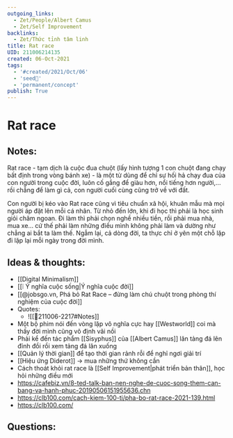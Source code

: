 ```yaml
---
outgoing_links:
  - Zet/People/Albert Camus
  - Zet/Self Improvement
backlinks:
  - Zet/Thức tỉnh tâm linh
title: Rat race
UID: 211006214135
created: 06-Oct-2021
tags:
  - '#created/2021/Oct/06'
  - 'seed🥜'
  - 'permanent/concept'
publish: True
---
```

# Rat race

## Notes:
Rat race - tạm dịch là cuộc đua chuột (lấy hình tượng 1 con chuột đang chạy bất định trong vòng bánh xe) - là một từ dùng để chỉ sự hối hả chạy đua của con người trong cuộc đời, luôn cố gắng để giàu hơn, nổi tiếng hơn người,... rồi chẳng để làm gì cả, con người cuối cùng cũng trở về với đất.

Con người bị kéo vào Rat race cũng vì tiêu chuẩn xã hội, khuân mẫu mà mọi người áp đặt lên mỗi cá nhân. Từ nhỏ đến lớn, khi đi học thì phải là học sinh giỏi chăm ngoan. Đi làm thì phải chọn nghề nhiều tiền, rồi phải mua nhà, mua xe... cứ thế phải làm những điều mình không phải làm và dường như chẳng ai bắt ta làm thế. Ngẫm lại, cả dòng đời, ta thực chỉ ở yên một chỗ lặp đi lặp lại mỗi ngày trong đời mình.


## Ideas & thoughts:
- [[Digital Minimalism]]
- [[❕ Ý nghĩa cuộc sống|Ý nghĩa cuộc đời]]
- [[@jobsgo.vn, Phá bỏ Rat Race – đừng làm chú chuột trong phòng thí nghiệm của cuộc đời]]
- Quotes:
	- ![[💬211006-2217#Notes]]
- Một bộ phim nói đến vòng lặp vô nghĩa cực hay [[Westworld]] coi mà thấy đời mình cũng vô định vãi nồi
- Phải kể đến tác phẩm [[Sisyphus]] của [[Albert Camus]] lăn tảng đá lên đỉnh đồi rồi xem tảng đá lăn xuống
- [[Quản lý thời gian]] để tạo thời gian rảnh rỗi để nghỉ ngơi giải trí
- [[Hiệu ứng Diderot]] -> mua những thứ không cần
- Cách thoát khỏi rat race là [[Self Improvement|phát triển bản thân]], học hỏi những điều mới
- https://cafebiz.vn/8-ted-talk-ban-nen-nghe-de-cuoc-song-them-can-bang-va-hanh-phuc-20190506151955636.chn
- https://clb100.com/cach-kiem-100-ti/pha-bo-rat-race-2021-139.html
- https://clb100.com/
## Questions:


